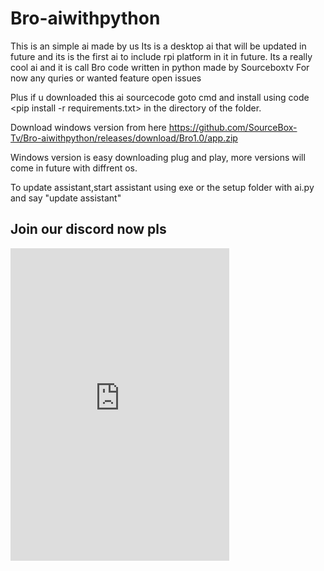 # Bro-aiwithpython
This is an simple ai made by us
Its is a desktop ai that will be updated in future and its is the first ai to include rpi platform in it in future. 
Its a really cool ai and it is call Bro code written in python made by Sourceboxtv
For now any  quries or wanted feature open issues


Plus if u downloaded this ai sourcecode goto cmd and install using code <pip install -r requirements.txt> in the directory of the folder.

 
Download windows version from here https://github.com/SourceBox-Tv/Bro-aiwithpython/releases/download/Bro1.0/app.zip
 
Windows version is easy downloading plug and play, more versions will come in future with diffrent os.

 
 To update assistant,start assistant using exe or the setup folder with ai.py and say "update assistant"


 <h2>Join our discord now pls </h2>

<div>
 <iframe src="https://discord.com/widget?id=757875229656875080&theme=dark" width="350" height="500" allowtransparency="true" frameborder="0" sandbox="allow-popups allow-popups-to-escape-sandbox allow-same-origin allow-scripts"></iframe>
 </div>
